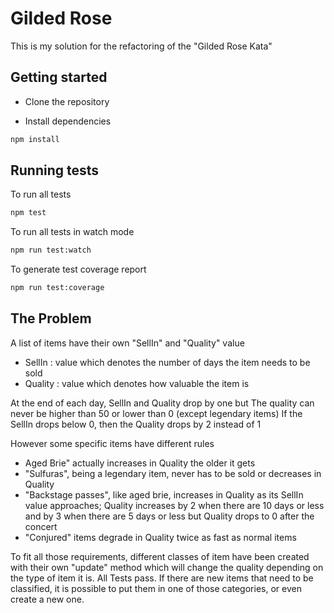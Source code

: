 # Gilded Rose

This is my solution for the refactoring of the "Gilded Rose Kata"

## Getting started

- Clone the repository

- Install dependencies

```sh
npm install
```

## Running tests

To run all tests

```sh
npm test
```

To run all tests in watch mode

```sh
npm run test:watch
```

To generate test coverage report

```sh
npm run test:coverage
```

## The Problem

A list of items have their own "SellIn" and "Quality" value

- SellIn : value which denotes the number of days the item needs to be sold
- Quality : value which denotes how valuable the item is

At the end of each day, SellIn and Quality drop by one but The quality can never be higher than 50 or lower than 0 (except legendary items)
If the SellIn drops below 0, then the Quality drops by 2 instead of 1

However some specific items have different rules

- Aged Brie" actually increases in Quality the older it gets
- "Sulfuras", being a legendary item, never has to be sold or decreases in Quality
- "Backstage passes", like aged brie, increases in Quality as its SellIn value approaches;
  Quality increases by 2 when there are 10 days or less and by 3 when there are 5 days or less but
  Quality drops to 0 after the concert
- "Conjured" items degrade in Quality twice as fast as normal items

To fit all those requirements, different classes of item have been created with their own "update" method which will change the quality depending on the type of item it is.
All Tests pass.
If there are new items that need to be classified, it is possible to put them in one of those categories, or even create a new one.
